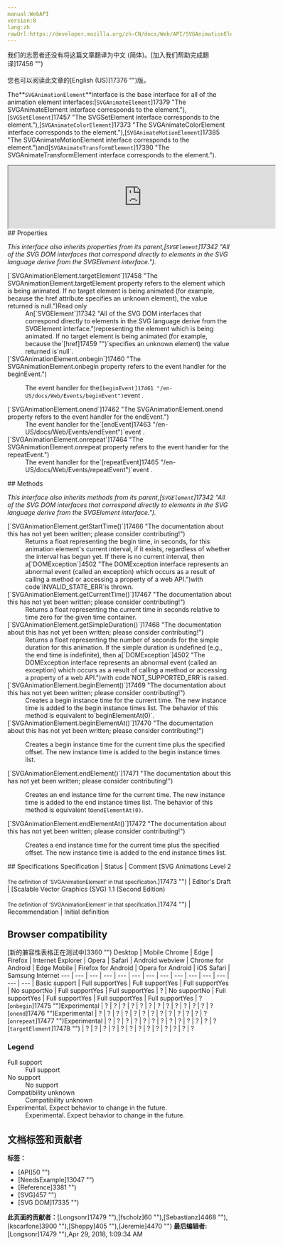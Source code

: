 ```yaml
---
manual:WebAPI
version:0
lang:zh
rawUrl:https://developer.mozilla.org/zh-CN/docs/Web/API/SVGAnimationElement
---
```




<bdi>我们的志愿者还没有将这篇文章翻译为<bdi>中文 (简体)</bdi>。[加入我们帮助完成翻译]17456 "")<br></br>您也可以阅读此文章的[English (US)]17376 "")版。</bdi>






The**`SVGAnimationElement`**interface is the base interface for all of the animation element interfaces:[`SVGAnimateElement`]17379 "The SVGAnimateElement interface corresponds to the <animate> element."),[`SVGSetElement`]17457 "The SVGSetElement interface corresponds to the <set> element."),[`SVGAnimateColorElement`]17373 "The SVGAnimateColorElement interface corresponds to the <animateColor> element."),[`SVGAnimateMotionElement`]17385 "The SVGAnimateMotionElement interface corresponds to the <animateMotion> element.")and[`SVGAnimateTransformElement`]17390 "The SVGAnimateTransformElement interface corresponds to the <animateTransform> element.").

<iframe src='https://mdn.mozillademos.org/en-US/docs/Web/API/SVGAnimationElement$samples/inheritance_diagram?revision=1377645' width='600' height='140'></iframe>
## Properties<a name="Properties"></a>


<em>This interface also inherits properties from its parent,[`SVGElement`]17342 "All of the SVG DOM interfaces that correspond directly to elements in the SVG language derive from the SVGElement interface.").</em>

<dl><dt>[`SVGAnimationElement.targetElement`]17458 "The SVGAnimationElement.targetElement property refers to the element which is being animated. If no target element is being animated (for example, because the href attribute specifies an unknown element), the value returned is null.")Read only</dt><dd>An[`SVGElement`]17342 "All of the SVG DOM interfaces that correspond directly to elements in the SVG language derive from the SVGElement interface.")representing the element which is being animated. If no target element is being animated (for example, because the`[href]17459 "")`specifies an unknown element) the value returned is`null`.</dd><dt>[`SVGAnimationElement.onbegin`]17460 "The SVGAnimationElement.onbegin property refers to the event handler for the beginEvent.")<i></i></dt><dd>

The event handler for the`[beginEvent]17461 "/en-US/docs/Web/Events/beginEvent")`event .

</dd><dt>[`SVGAnimationElement.onend`]17462 "The SVGAnimationElement.onend property refers to the event handler for the endEvent.")<i></i></dt><dd>The event handler for the`[endEvent]17463 "/en-US/docs/Web/Events/endEvent")`event .</dd><dt>[`SVGAnimationElement.onrepeat`]17464 "The SVGAnimationElement.onrepeat property refers to the event handler for the repeatEvent.")<i></i></dt><dd>The event handler for the`[repeatEvent]17465 "/en-US/docs/Web/Events/repeatEvent")`event .</dd></dl>
## Methods<a name="Methods"></a>


<em>This interface also inherits methods from its parent,[`SVGElement`]17342 "All of the SVG DOM interfaces that correspond directly to elements in the SVG language derive from the SVGElement interface.").</em>

<dl><dt>[`SVGAnimationElement.getStartTime()`]17466 "The documentation about this has not yet been written; please consider contributing!")</dt><dd>Returns a float representing the begin time, in seconds, for this animation element&#39;s current interval, if it exists, regardless of whether the interval has begun yet. If there is no current interval, then a[`DOMException`]4502 "The DOMException interface represents an abnormal event (called an exception) which occurs as a result of calling a method or accessing a property of a web API.")with code`INVALID_STATE_ERR`is thrown.</dd><dt>[`SVGAnimationElement.getCurrentTime()`]17467 "The documentation about this has not yet been written; please consider contributing!")</dt><dd>Returns a float representing the current time in seconds relative to time zero for the given time container.</dd><dt>[`SVGAnimationElement.getSimpleDuration()`]17468 "The documentation about this has not yet been written; please consider contributing!")</dt><dd>Returns a float representing the number of seconds for the simple duration for this animation. If the simple duration is undefined (e.g., the end time is indefinite), then a[`DOMException`]4502 "The DOMException interface represents an abnormal event (called an exception) which occurs as a result of calling a method or accessing a property of a web API.")with code`NOT_SUPPORTED_ERR`is raised.</dd><dt>[`SVGAnimationElement.beginElement()`]17469 "The documentation about this has not yet been written; please consider contributing!")<i></i></dt><dd>Creates a begin instance time for the current time. The new instance time is added to the begin instance times list. The behavior of this method is equivalent to`beginElementAt(0)`.</dd><dt>[`SVGAnimationElement.beginElementAt()`]17470 "The documentation about this has not yet been written; please consider contributing!")<i></i></dt><dd>

Creates a begin instance time for the current time plus the specified offset. The new instance time is added to the begin instance times list.

</dd><dt>[`SVGAnimationElement.endElement()`]17471 "The documentation about this has not yet been written; please consider contributing!")<i></i></dt><dd>

Creates an end instance time for the current time. The new instance time is added to the end instance times list. The behavior of this method is equivalent to`endElementAt(0)`.

</dd><dt>[`SVGAnimationElement.endElementAt()`]17472 "The documentation about this has not yet been written; please consider contributing!")<i></i></dt><dd>

Creates a end instance time for the current time plus the specified offset. The new instance time is added to the end instance times list.

</dd></dl>
## Specifications<a name="Specifications"></a>
Specification | Status | Comment 
[SVG Animations Level 2<br></br><small>The definition of &#39;SVGAnimationElement&#39; in that specification.</small>]17473 "") | Editor&#39;s Draft |  
[Scalable Vector Graphics (SVG) 1.1 (Second Edition)<br></br><small>The definition of &#39;SVGAnimationElement&#39; in that specification.</small>]17474 "") | Recommendation | Initial definition 


## Browser compatibility<a name="Browser_compatibility"></a>
[新的兼容性表格正在测试中<i></i>]3360 "")
<abbr>Desktop<i></i></abbr> | <abbr>Mobile<i></i></abbr> 
<abbr>Chrome<i></i></abbr> | <abbr>Edge<i></i></abbr> | <abbr>Firefox<i></i></abbr> | <abbr>Internet Explorer<i></i></abbr> | <abbr>Opera<i></i></abbr> | <abbr>Safari<i></i></abbr> | <abbr>Android webview<i></i></abbr> | <abbr>Chrome for Android<i></i></abbr> | <abbr>Edge Mobile<i></i></abbr> | <abbr>Firefox for Android<i></i></abbr> | <abbr>Opera for Android<i></i></abbr> | <abbr>iOS Safari<i></i></abbr> | <abbr>Samsung Internet<i></i></abbr> 
 ---  |  ---  |  ---  |  ---  |  ---  |  ---  |  ---  |  ---  |  ---  |  ---  |  ---  |  ---  |  ---  |  ---  | 
Basic support | <abbr>Full support</abbr>Yes | <abbr>Full support</abbr>Yes | <abbr>Full support</abbr>Yes | <abbr>No support</abbr>No | <abbr>Full support</abbr>Yes | <abbr>Full support</abbr>Yes | <abbr>?</abbr> | <abbr>No support</abbr>No | <abbr>Full support</abbr>Yes | <abbr>Full support</abbr>Yes | <abbr>Full support</abbr>Yes | <abbr>Full support</abbr>Yes | <abbr>?</abbr> 
[`onbegin`]17475 "")<abbr>Experimental<i></i></abbr> | <abbr>?</abbr> | <abbr>?</abbr> | <abbr>?</abbr> | <abbr>?</abbr> | <abbr>?</abbr> | <abbr>?</abbr> | <abbr>?</abbr> | <abbr>?</abbr> | <abbr>?</abbr> | <abbr>?</abbr> | <abbr>?</abbr> | <abbr>?</abbr> | <abbr>?</abbr> 
[`onend`]17476 "")<abbr>Experimental<i></i></abbr> | <abbr>?</abbr> | <abbr>?</abbr> | <abbr>?</abbr> | <abbr>?</abbr> | <abbr>?</abbr> | <abbr>?</abbr> | <abbr>?</abbr> | <abbr>?</abbr> | <abbr>?</abbr> | <abbr>?</abbr> | <abbr>?</abbr> | <abbr>?</abbr> | <abbr>?</abbr> 
[`onrepeat`]17477 "")<abbr>Experimental<i></i></abbr> | <abbr>?</abbr> | <abbr>?</abbr> | <abbr>?</abbr> | <abbr>?</abbr> | <abbr>?</abbr> | <abbr>?</abbr> | <abbr>?</abbr> | <abbr>?</abbr> | <abbr>?</abbr> | <abbr>?</abbr> | <abbr>?</abbr> | <abbr>?</abbr> | <abbr>?</abbr> 
[`targetElement`]17478 "") | <abbr>?</abbr> | <abbr>?</abbr> | <abbr>?</abbr> | <abbr>?</abbr> | <abbr>?</abbr> | <abbr>?</abbr> | <abbr>?</abbr> | <abbr>?</abbr> | <abbr>?</abbr> | <abbr>?</abbr> | <abbr>?</abbr> | <abbr>?</abbr> | <abbr>?</abbr> 


### Legend<a name="Legend"></a>
<dl><dt><abbr>Full support</abbr></dt><dd>Full support</dd><dt><abbr>No support</abbr></dt><dd>No support</dd><dt><abbr>Compatibility unknown</abbr></dt><dd>Compatibility unknown</dd><dt><abbr>Experimental. Expect behavior to change in the future.<i></i></abbr></dt><dd>Experimental. Expect behavior to change in the future.</dd></dl>



## 文档标签和贡献者
**标签：**
* [API]50 "")
* [NeedsExample]13047 "")
* [Reference]3381 "")
* [SVG]457 "")
* [SVG DOM]17335 "")

**此页面的贡献者：**[Longsonr]17479 ""),[fscholz]60 ""),[Sebastianz]4468 ""),[kscarfone]3900 ""),[Sheppy]405 ""),[Jeremie]4470 "")
**最后编辑者:**[Longsonr]17479 ""),<time>Apr 29, 2018, 1:09:34 AM</time>


